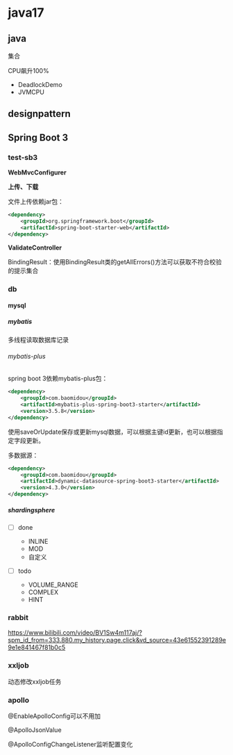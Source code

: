 # java17

## java

集合

CPU飙升100%
- DeadlockDemo
- JVMCPU

## designpattern



## Spring Boot 3

### test-sb3

**WebMvcConfigurer**

**上传、下载**

文件上传依赖jar包：
```xml
<dependency>
    <groupId>org.springframework.boot</groupId>
    <artifactId>spring-boot-starter-web</artifactId>
</dependency>
```

**ValidateController**

BindingResult：使用BindingResult类的getAllErrors()方法可以获取不符合校验的提示集合

### db

#### mysql

##### mybatis

多线程读取数据库记录

###### mybatis-plus

spring boot 3依赖mybatis-plus包：
```xml
<dependency>
    <groupId>com.baomidou</groupId>
    <artifactId>mybatis-plus-spring-boot3-starter</artifactId>
    <version>3.5.8</version>
</dependency>
```

使用saveOrUpdate保存或更新mysql数据，可以根据主键id更新，也可以根据指定字段更新。

多数据源：
```xml
<dependency>
    <groupId>com.baomidou</groupId>
    <artifactId>dynamic-datasource-spring-boot3-starter</artifactId>
    <version>4.3.0</version>
</dependency>
```

##### shardingsphere

- [ ] done

    - INLINE
    - MOD
    - 自定义

- [ ] todo

  - VOLUME_RANGE
  - COMPLEX
  - HINT


### rabbit

https://www.bilibili.com/video/BV1Sw4m117aj/?spm_id_from=333.880.my_history.page.click&vd_source=43e61552391289e9e1e841467f81b0c5

### xxljob

动态修改xxljob任务

### apollo

@EnableApolloConfig可以不用加

@ApolloJsonValue

@ApolloConfigChangeListener监听配置变化
